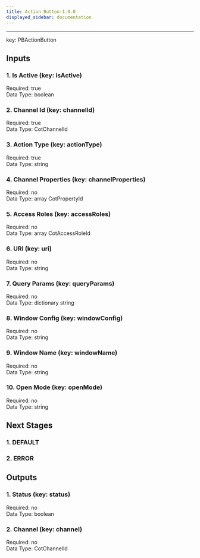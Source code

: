 ```yaml
---  
title: Action Button-1.0.0  
displayed_sidebar: documentation  
---  
```

  
****  
key: PBActionButton  
## Inputs  
### 1. Is Active (key: isActive)  
  
Required: true  
Data Type: boolean   
### 2. Channel Id (key: channelId)  
  
Required: true  
Data Type: CotChannelId   
### 3. Action Type (key: actionType)  
  
Required: true  
Data Type: string   
### 4. Channel Properties (key: channelProperties)  
  
Required: no  
Data Type: array CotPropertyId  
### 5. Access Roles (key: accessRoles)  
  
Required: no  
Data Type: array CotAccessRoleId  
### 6. URI (key: uri)  
  
Required: no  
Data Type: string   
### 7. Query Params (key: queryParams)  
  
Required: no  
Data Type: dictionary string  
### 8. Window Config (key: windowConfig)  
  
Required: no  
Data Type: string   
### 9. Window Name (key: windowName)  
  
Required: no  
Data Type: string   
### 10. Open Mode (key: openMode)  
  
Required: no  
Data Type: string   
## Next Stages  
### 1. DEFAULT  
  
### 2. ERROR  
  
## Outputs  
### 1. Status (key: status)  
  
Required: no  
Data Type: boolean   
### 2. Channel (key: channel)  
  
Required: no  
Data Type: CotChannelId 
